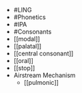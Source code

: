 - #LING
- #Phonetics
- #IPA
- #Consonants
- [[modal]]
- [[palatal]]
- [[central consonant]]
- [[oral]]
- [[stop]]
- Airstream Mechanism
	- [[pulmonic]]